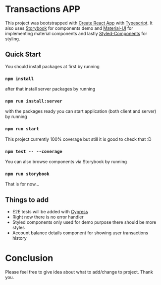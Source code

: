 # Transactions APP

This project was bootstrapped with [Create React App](https://github.com/facebook/create-react-app) with [Typescript](https://www.typescriptlang.org/).
It also uses [Storybook](https://storybook.js.org/) for components demo and [Material-UI](https://material-ui.com/) for implementing material components
and lastly [Styled-Components](https://styled-components.com/) for styling.

## Quick Start

You should install packages at first by running

### `npm install`

after that install server packages by running

### `npm run install:server`

with the packages ready you can start application (both client and server) by running

### `npm run start`

This project currently 100% coverage but still it is good to check that :D

### `npm test -- --coverage`

You can also browse components via Storybook by running 

### `npm run storybook`

That is for now...

## Things to add

* E2E tests will be added with [Cypress](https://www.cypress.io/)
* Right now there is no error handler
* Styled components only used for demo purpose there should be more styles
* Account balance details component for showing user transactions history

# Conclusion

Please feel free to give idea about what to add/change to project. Thank you.
